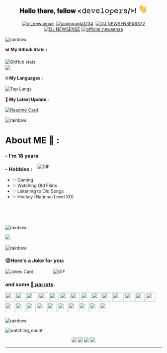 <div align="center">
<h2> 𝐇𝐞𝐥𝐥𝐨 𝐭𝐡𝐞𝐫𝐞, 𝐟𝐞𝐥𝐥𝐨𝐰 <𝚍𝚎𝚟𝚎𝚕𝚘𝚙𝚎𝚛𝚜/>! <img src="https://github.com/ABSphreak/ABSphreak/blob/master/gifs/Hi.gif" width="30px"></h2>
</div>

<p align="center">
<a href="appopener.com/web/x86sufqhg" target="blank"><img align="center" src="https://cdn.discordapp.com/attachments/666988144729522216/869146635559665674/twitter-3-logo-png-transparent.png" alt="dj_newsense" height="20" width="20" /></a>&nbsp;
<a href="appopener.com/ig/xcxvnssci" target="blank"><img align="center" src="https://cdn.discordapp.com/attachments/666988144729522216/869146478029987890/new-instagram-logo-png-transparent.png" alt="jaivingupta1234" height="20" width="20" /></a>&nbsp;
<a href="appopener.com/web/886h67uvz" target="blank"><img align="center" src="https://cdn.discordapp.com/attachments/666988144729522216/869147818143670323/f9bb9c4af2b9c32a2c5ee0014661546d.png" alt="DJ NEWSENSE#6372" height="20" width="20" /></a>
<a href="appopener.com/yt/7qdg7fiw7"><img align="center" alt="DJ NEWSENSE" width="22px" src="https://cdn.discordapp.com/attachments/666988144729522216/869147940084654130/youtube-social-white-squircle.png" /></a>
<a href="appopener.com/web/kcob32vt2"><img align="center" alt="official_newsense" width="22px" src="https://cdn.discordapp.com/attachments/666988144729522216/869148064030527538/Steam_icon_logo.svg.png" /></a>
</p>

<p>
<a><img align="center" alt="rainbow" width="5000px" height="10px" src="https://media.discordapp.net/attachments/786632112479797298/854773832140324874/dqy3jR-1-2-1-2-1.gif?width=271&height=7"/></a>
<p>

<strong>📊 My Github Stats :</strong><br><br>
![GitHub stats](https://github-readme-stats.vercel.app/api?username=DEV-DJNEWSENSE&show_icons=true&count_private=true&include_all_commits=true&theme=radical)<br>
<img align="center" src="https://github-readme-streak-stats.herokuapp.com/?user=DEV-DJNEWSENSE&theme=radical&hide_border=true"/><br><br>
<strong>💡 My Languages :</strong><br><br>
![Top Langs](https://github-readme-stats.vercel.app/api/top-langs/?username=DEV-DJNEWSENSE&langs_count_private=true&theme=radical&card_width=445)<br><br>
<strong>🚀 My Latest Update :</strong><br><br>
[![Readme Card](https://github-readme-stats.vercel.app/api/pin/?username=DEV-DJNEWSENSE&repo=DEV-DJNEWSENSE&theme=radical)](https://github.com/Kathryn-Jie/Kathryn-Jie)
</div>

<p>
<a><img align="center" alt="rainbow" width="5000px" height="10px" src="https://media.discordapp.net/attachments/786632112479797298/854773832140324874/dqy3jR-1-2-1-2-1.gif?width=271&height=7"/></a>
<p>
  


# About ME 💬 :

### - I'm 18 years

<img hight="250" width="400" alt="GIF" align="right" src="https://github.com/Xx-Ashutosh-xX/Xx-Ashutosh-xX/blob/master/assets/1936.gif">

### - Hobbies : 
- ✨ Gaming
- ✨ Watching Old Films
- ✨ Listening to Old Songs
- ✨ Hockey (National Level XD)

</br>
</br>
</br>
  
<p>
<a><img align="center" alt="rainbow" width="5000px" height="10px" src="https://media.discordapp.net/attachments/786632112479797298/854773832140324874/dqy3jR-1-2-1-2-1.gif?width=271&height=7"/></a>
<p>
  
![](https://camo.githubusercontent.com/992babdffd8c74a1502de375fbdf7e4d54773242/68747470733a2f2f6d656469612e67697068792e636f6d2f6d656469612f53576f536b4e36447854737a71494b4571762f67697068792e676966)
  
<p>
<a><img align="center" alt="rainbow" width="5000px" height="10px" src="https://media.discordapp.net/attachments/786632112479797298/854773832140324874/dqy3jR-1-2-1-2-1.gif?width=271&height=7"/></a>
<p>

### 😜Here's a Joke for you:
<img hight="200" width="350" alt="GIF" align="right" src="https://cdn.discordapp.com/attachments/666988144729522216/869154702535835688/DazzlingThickDodo-size_restricted.gif">
<img src="https://readme-jokes.vercel.app/api" alt="Jokes Card" />

### and some [🦜 parrots](https://cultofthepartyparrot.com):

<div>
    <img src="https://cultofthepartyparrot.com/parrots/hd/githubparrot.gif" width="30" height="30"/>
    <img src="https://cultofthepartyparrot.com/flags/hd/indiaparrot.gif" width="30" height="30"/>
    <img src="https://cultofthepartyparrot.com/parrots/asyncparrot.gif" width="36" height="30"/>
    <img src="https://cultofthepartyparrot.com/parrots/exceptionallyfastparrot.gif" width="30" height="30"/>
    <img src="https://cultofthepartyparrot.com/parrots/hd/60fpsparrot.gif" width="30" height="30"/>
    <img src="https://cultofthepartyparrot.com/parrots/hd/jumpingparrot.gif" width="30" height="30"/>
    <img src="https://cultofthepartyparrot.com/parrots/hd/opensourceparrot.gif" width="30" height="30"/>
    <img src="https://cultofthepartyparrot.com/parrots/hd/dealwithitnowparrot.gif" width="30" height="30"/>
    <img src="https://cultofthepartyparrot.com/parrots/hd/hypnoparrotlight.gif" width="30" height="30"/>
    <img src="https://cultofthepartyparrot.com/parrots/databaseparrot.gif" width="30" height="30"/>
    <img src="https://cultofthepartyparrot.com/parrots/fixparrot.gif" width="36" height="30"/>
    <img src="https://cultofthepartyparrot.com/parrots/hd/laptop_parrot.gif" width="30" height="30"/>
    <img src="https://cultofthepartyparrot.com/parrots/hd/spinningparrot.gif" width="30" height="30"/>
    <img src="https://cultofthepartyparrot.com/parrots/hd/levitationparrot.gif" width="30" height="30"/>
    <img src="https://cultofthepartyparrot.com/parrots/hd/meldparrot.gif" width="30" height="30"/>
    <img src="https://cultofthepartyparrot.com/parrots/slomoparrot.gif" width="30" height="30"/>
    <img src="https://cultofthepartyparrot.com/parrots/hd/moonwalkingparrot.gif" width="30" height="30"/>
    <img src="https://cultofthepartyparrot.com/parrots/hd/stableparrot.gif" width="30" height="30"/>
    <img src="https://cultofthepartyparrot.com/parrots/hd/scienceparrot.gif" width="30" height="30"/>
    <img src="https://cultofthepartyparrot.com/parrots/hd/pirateparrot.gif" width="30" height="30"/>
    <img src="https://cultofthepartyparrot.com/parrots/hd/footballparrot.gif" width="30" height="30"/>
    <img src="https://cultofthepartyparrot.com/parrots/hd/illuminatiparrot.gif" width="30" height="30"/>
    <img src="https://cultofthepartyparrot.com/parrots/hd/hypnoparrotdark.gif" width="30" height="30"/>
    <img src="https://cultofthepartyparrot.com/parrots/hd/mustacheparrot.gif" width="30" height="30"/>
</div>

<p>
<a><img align="center" alt="rainbow" width="5000px" height="10px" src="https://media.discordapp.net/attachments/786632112479797298/854773832140324874/dqy3jR-1-2-1-2-1.gif?width=271&height=7"/></a>
<p>
  
<p align="left"> 
<img src="https://komarev.com/ghpvc/?username=DEV-DJNEWSENSE&color=brightgreen" alt="watching_count" />
 </p>
 <p align="center">
<img src="https://img.shields.io/badge/Age-18-blue" />
  <img src="https://img.shields.io/badge/Focus-Web%20Development-brightgreen" />
  <img src="https://img.shields.io/badge/Lives-India-success" />
  <img src="https://img.shields.io/badge/Languages-English%20%26%20Hindi%20%26%20Marathi%20%26%20Gujrati-brightgreen" />
</p>
<hr>

